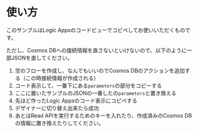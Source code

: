 # 使い方

このサンプルはLogic Appsのコードビューでコピペしてお使いいただくものです。

ただし、Cosmos DBへの接続情報を直さないといけないので、以下のように一部JSONを直してください。

1. 空のフローを作成し、なんでもいいのでCosmos DBのアクションを追加する（この時接続情報が作成される）
2. コード表示して、一番下にある`parameters`の部分をコピーする
3. ここに置いたサンプルのJSONの一番したの`parameters`と置き換える
4. 先ほど作ったLogic Appsのコード表示にコピペする
5. デザイナーに切り替え出来たら成功
6. あとはRead APIを実行するためのキーを入れたり、作成済みのCosmos DBの情報に置き換えたりしてください。



